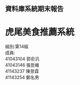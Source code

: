 資料庫系統期末報告
------------------

**虎尾美食推薦系統** 
===================
組別:第14組\
成員:\
41043104  郭俞汎\
41043146  張哲維\
41143237  陳昱霖\
41143254  鄭名男
